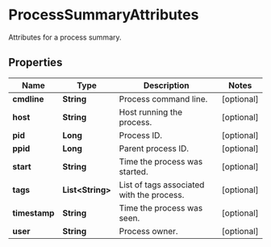 

# ProcessSummaryAttributes

Attributes for a process summary.

## Properties

Name | Type | Description | Notes
------------ | ------------- | ------------- | -------------
**cmdline** | **String** | Process command line. |  [optional]
**host** | **String** | Host running the process. |  [optional]
**pid** | **Long** | Process ID. |  [optional]
**ppid** | **Long** | Parent process ID. |  [optional]
**start** | **String** | Time the process was started. |  [optional]
**tags** | **List&lt;String&gt;** | List of tags associated with the process. |  [optional]
**timestamp** | **String** | Time the process was seen. |  [optional]
**user** | **String** | Process owner. |  [optional]



